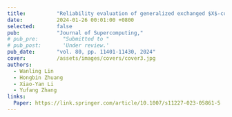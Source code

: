 ```yaml
---
title:          "Reliability evaluation of generalized exchanged $X$-cubes under the $R_g$-conditional restriction"
date:           2024-01-26 00:01:00 +0800
selected:       false
pub:            "Journal of Supercomputing,"
# pub_pre:        "Submitted to "
# pub_post:       'Under review.'
pub_date:       "vol. 80, pp. 11401-11430, 2024"
cover:          /assets/images/covers/cover3.jpg
authors:
  - Wanling Lin
  - Hongbin Zhuang
  - Xiao-Yan Li
  - Yufang Zhang
links:
  Paper: https://link.springer.com/article/10.1007/s11227-023-05861-5
---
```

